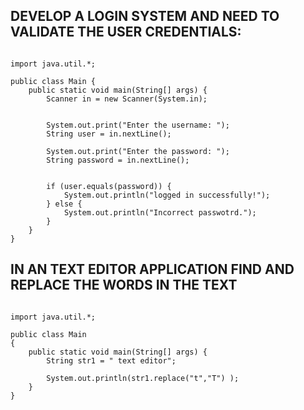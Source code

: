 ## DEVELOP A LOGIN SYSTEM AND NEED TO VALIDATE THE USER CREDENTIALS:

~~~~ java[]

import java.util.*;

public class Main {
    public static void main(String[] args) {
        Scanner in = new Scanner(System.in);

        
        System.out.print("Enter the username: ");
        String user = in.nextLine();

        System.out.print("Enter the password: ");
        String password = in.nextLine();


        if (user.equals(password)) {
            System.out.println("logged in successfully!");
        } else {
            System.out.println("Incorrect passwotrd.");
        }
    }
}

~~~~

##   IN AN TEXT EDITOR APPLICATION FIND AND REPLACE THE  WORDS IN THE TEXT

~~~~ java[]

import java.util.*;

public class Main
{
	public static void main(String[] args) {
	    String str1 = " text editor";
	    
		System.out.println(str1.replace("t","T") );
	}
}
~~~~










       

